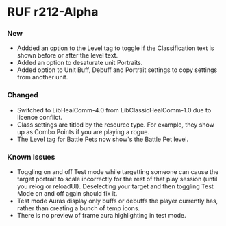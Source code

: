 # RUF r212-Alpha
### New
* Addded an option to the Level tag to toggle if the Classification text is shown before or after the level text.
* Added an option to desaturate unit Portraits.
* Added option to Unit Buff, Debuff and Portrait settings to copy settings from another unit.

### Changed
* Switched to LibHealComm-4.0 from LibClassicHealComm-1.0 due to licence conflict.
* Class settings are titled by the resource type. For example, they show up as Combo Points if you are playing a rogue.
* The Level tag for Battle Pets now show's the Battle Pet level.

### Known Issues
* Toggling on and off Test mode while targetting someone can cause the target portrait to scale incorrectly for the rest of that play session (until you relog or reloadUI). Deselecting your target and then toggling Test Mode on and off again should fix it.
* Test mode Auras display only buffs or debuffs the player currently has, rather than creating a bunch of temp icons.
* There is no preview of frame aura highlighting in test mode.